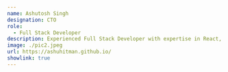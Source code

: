 ```yaml
---
name: Ashutosh Singh
designation: CTO
role:
  - Full Stack Developer
description: Experienced Full Stack Developer with expertise in React, Astro, Node.js, and MongoDB.
image: ./pic2.jpeg
url: https://ashuhitman.github.io/
showlink: true
---
```

